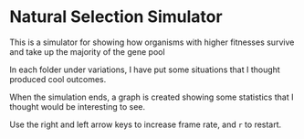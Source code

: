 # Natural Selection Simulator

This is a simulator for showing how organisms with higher fitnesses survive and take up the majority of the gene pool

In each folder under variations, I have put some situations that I thought produced cool outcomes. 

When the simulation ends, a graph is created showing some statistics that I thought would be interesting to see.

Use the right and left arrow keys to increase frame rate, and `r` to restart.
